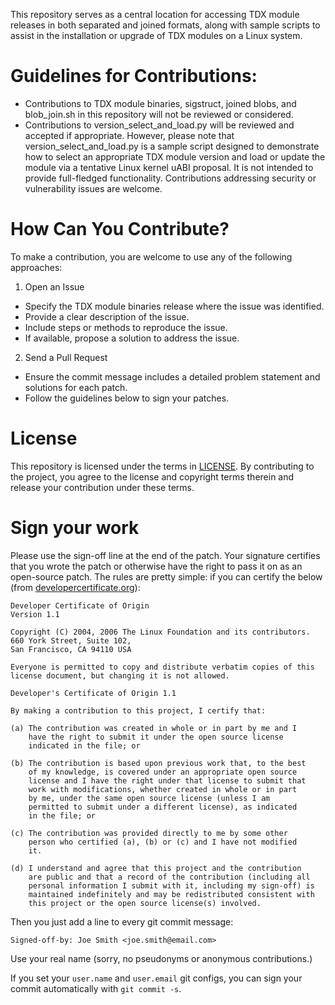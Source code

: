 <!-- Copyright (C) 2025 Intel Corporation

Permission is hereby granted, free of charge, to any person obtaining a copy
of this software and associated documentation files (the "Software"),
to deal in the Software without restriction, including without limitation
the rights to use, copy, modify, merge, publish, distribute, sublicense,
and/or sell copies of the Software, and to permit persons to whom
the Software is furnished to do so, subject to the following conditions:

The above copyright notice and this permission notice shall be included
in all copies or substantial portions of the Software.

THE SOFTWARE IS PROVIDED "AS IS", WITHOUT WARRANTY OF ANY KIND, EXPRESS
OR IMPLIED, INCLUDING BUT NOT LIMITED TO THE WARRANTIES OF MERCHANTABILITY,
FITNESS FOR A PARTICULAR PURPOSE AND NONINFRINGEMENT.  IN NO EVENT SHALL
THE AUTHORS OR COPYRIGHT HOLDERS BE LIABLE FOR ANY CLAIM, DAMAGES
OR OTHER LIABILITY, WHETHER IN AN ACTION OF CONTRACT, TORT OR OTHERWISE,
ARISING FROM, OUT OF OR IN CONNECTION WITH THE SOFTWARE OR THE USE
OR OTHER DEALINGS IN THE SOFTWARE.

SPDX-License-Identifier: MIT -->

This repository serves as a central location for accessing TDX module releases in both separated and joined formats, along with sample scripts to assist in the installation or upgrade of TDX modules on a Linux system.

# Guidelines for Contributions: 
- Contributions to TDX module binaries, sigstruct, joined blobs, and blob_join.sh in this repository will not be reviewed or considered.
- Contributions to version_select_and_load.py will be reviewed and accepted if appropriate. However, please note that version_select_and_load.py is a sample script designed to demonstrate how to select an appropriate TDX module version and load or update the module via a tentative Linux kernel uABI proposal. It is not intended to provide full-fledged functionality. Contributions addressing security or vulnerability issues are welcome.

# How Can You Contribute? 

To make a contribution, you are welcome to use any of the following approaches:

1. Open an Issue
- Specify the TDX module binaries release where the issue was identified.
- Provide a clear description of the issue.
- Include steps or methods to reproduce the issue.
- If available, propose a solution to address the issue.

2. Send a Pull Request
- Ensure the commit message includes a detailed problem statement and solutions for each patch.
- Follow the guidelines below to sign your patches.

# License

This repository is licensed under the terms in [LICENSE](./LICENSE). By contributing to the project, you agree to the license and copyright terms therein and release your contribution under these terms.

# Sign your work

Please use the sign-off line at the end of the patch. Your signature certifies that you wrote the patch or otherwise have the right to pass it on as an open-source patch. The rules are pretty simple: if you can certify
the below (from [developercertificate.org](http://developercertificate.org/)):

```
Developer Certificate of Origin
Version 1.1

Copyright (C) 2004, 2006 The Linux Foundation and its contributors.
660 York Street, Suite 102,
San Francisco, CA 94110 USA

Everyone is permitted to copy and distribute verbatim copies of this
license document, but changing it is not allowed.

Developer's Certificate of Origin 1.1

By making a contribution to this project, I certify that:

(a) The contribution was created in whole or in part by me and I
    have the right to submit it under the open source license
    indicated in the file; or

(b) The contribution is based upon previous work that, to the best
    of my knowledge, is covered under an appropriate open source
    license and I have the right under that license to submit that
    work with modifications, whether created in whole or in part
    by me, under the same open source license (unless I am
    permitted to submit under a different license), as indicated
    in the file; or

(c) The contribution was provided directly to me by some other
    person who certified (a), (b) or (c) and I have not modified
    it.

(d) I understand and agree that this project and the contribution
    are public and that a record of the contribution (including all
    personal information I submit with it, including my sign-off) is
    maintained indefinitely and may be redistributed consistent with
    this project or the open source license(s) involved.
```

Then you just add a line to every git commit message:

    Signed-off-by: Joe Smith <joe.smith@email.com>

Use your real name (sorry, no pseudonyms or anonymous contributions.)

If you set your `user.name` and `user.email` git configs, you can sign your commit automatically with `git commit -s`.